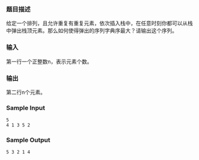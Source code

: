 ### 题目描述
给定一个排列，且允许重复有重复元素，依次插入栈中，在任意时刻你都可以从栈中弹出栈顶元素。那么如何使得弹出的序列字典序最大？请输出这个序列。
### 输入
第一行一个正整数n，表示元素个数。
### 输出
第二行n个元素。
### Sample Input
```
5
4 1 3 5 2
```
### Sample Output
```
5 3 2 1 4
```
